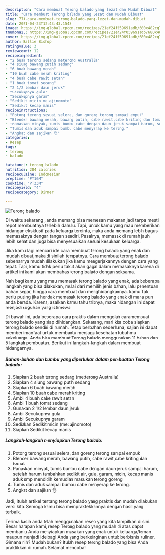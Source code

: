 ```yaml
---
description: "Cara membuat Terong balado yang lezat dan Mudah Dibuat"
title: "Cara membuat Terong balado yang lezat dan Mudah Dibuat"
slug: 773-cara-membuat-terong-balado-yang-lezat-dan-mudah-dibuat
date: 2021-04-23T12:43:43.154Z
image: https://img-global.cpcdn.com/recipes/21ef24f059691adb/680x482cq70/terong-balado-foto-resep-utama.jpg
thumbnail: https://img-global.cpcdn.com/recipes/21ef24f059691adb/680x482cq70/terong-balado-foto-resep-utama.jpg
cover: https://img-global.cpcdn.com/recipes/21ef24f059691adb/680x482cq70/terong-balado-foto-resep-utama.jpg
author: Hallie Bishop
ratingvalue: 3
reviewcount: 12
recipeingredient:
- "2 buah terong sedang meterong Australia"
- "4 siung bawang putih sedang"
- "6 buah bawang merah"
- "10 buah cabe merah kriting"
- "4 buah cabe rawit setan"
- "1 buah tomat sedang"
- "2 1/2 lembar daun jeruk"
- "Secukupnya gula"
- "Secukupnya garam"
- "Sedikit micin me ajinomoto"
- "Sedikit kecap manis"
recipeinstructions:
- "Potong terong sesuai selera, dan goreng terong sampai empuk"
- "Blender bawang merah, bawang putih, cabe rawit,cabe kriting dan tomat."
- "Panaskan minyak, tumis bumbu cabe dengan daun jeruk sampai harum, setelah harum tambahkan sedikit air, gula, garam, micin, kecap manis aduk smp mendidih kemudian masukan terong goreng"
- "Tumis dan aduk sampai bumbu cabe menyerap ke terong."
- "Angkat dan sajikan 👌"
categories:
- Resep
tags:
- terong
- balado

katakunci: terong balado 
nutrition: 284 calories
recipecuisine: Indonesian
preptime: "PT16M"
cooktime: "PT33M"
recipeyield: "4"
recipecategory: Dinner

---
```



![Terong balado](https://img-global.cpcdn.com/recipes/21ef24f059691adb/680x482cq70/terong-balado-foto-resep-utama.jpg)

Di waktu  sekarang , anda memang bisa memesan makanan jadi tanpa mesti repot membuatnya terlebih dahulu. Tapi, untuk kamu yang mau memberikan hidangan eksklusif pada keluarga tercinta, maka anda memang lebih bagus memasaknya dengan tangan sendiri. Pasalnya, memasak di rumah jauh lebih sehat dan juga bisa menyesuaikan sesuai kesukaan keluarga.

Jika kamu lagi mencari ide cara membuat terong balado yang enak dan mudah dibuat,maka di sinilah tempatnya. Cara membuat terong balado  sebenarnya mudah dilakukan jika kamu mengerjakannya dengan cara yang tepat. Tapi, kamu tidak perlu takut akan gagal dalam memasaknya 
karena di artikel ini kami akan membahas terong balado dengan seksama.  



Nah bagi kamu yang mau memasak terong balado yang enak, ada beberapa langkah yang bisa dilakukan, mulai dari memilih jenis bahan, lalu penentuan bahan segar, hingga cara membuat dan menghidangkannya. kamu Tak perlu pusing jika hendak memasak terong balado yang enak di mana pun anda berada. Karena, asalkan kamu  tahu triknya, maka hidangan ini dapat menjadi suguhan yang istimewa.

Di bawah ini, ada beberapa cara praktis  dalam mengolah caramembuat terong balado yang siap dihidangkan. Sekarang, mari kita coba siapkan terong balado sendiri di rumah. Tetap berbahan sederhana, sajian ini dapat memberi manfaat untuk membantu menjaga kesehatan tubuhmu sekeluarga. Anda bisa membuat Terong balado menggunakan 11 bahan dan 5 langkah pembuatan. Berikut ini langkah-langkah dalam membuat hidangannya.

<!--inarticleads1-->

##### Bahan-bahan dan bumbu yang diperlukan dalam pembuatan Terong balado:

1. Siapkan 2 buah terong sedang (me:terong Australia)
1. Siapkan 4 siung bawang putih sedang
1. Siapkan 6 buah bawang merah
1. Siapkan 10 buah cabe merah kriting
1. Ambil 4 buah cabe rawit setan
1. Ambil 1 buah tomat sedang
1. Gunakan 2 1/2 lembar daun jeruk
1. Ambil Secukupnya gula
1. Ambil Secukupnya garam
1. Sediakan Sedikit micin (me: ajinomoto)
1. Siapkan Sedikit kecap manis




<!--inarticleads2-->

##### Langkah-langkah menyiapkan Terong balado:

1. Potong terong sesuai selera, dan goreng terong sampai empuk
1. Blender bawang merah, bawang putih, cabe rawit,cabe kriting dan tomat.
1. Panaskan minyak, tumis bumbu cabe dengan daun jeruk sampai harum, setelah harum tambahkan sedikit air, gula, garam, micin, kecap manis aduk smp mendidih kemudian masukan terong goreng
1. Tumis dan aduk sampai bumbu cabe menyerap ke terong.
1. Angkat dan sajikan 👌




Jadi, itulah artikel tentang  terong balado  yang praktis dan mudah dilakukan versi kita. Semoga kamu bisa mempraktekkannya dengan hasil yang terbaik. 

Terima kasih anda telah menggunakan resep yang kita tampilkan di sini. Besar harapan kami, resep  Terong balado yang mudah di atas dapat membantu Anda menyiapkan masakan yang enak untuk keluarga/teman maupun menjadi ide bagi Anda yang berkeinginan untuk berbisnis kuliner. Gimana nih? Mudah bukan? Itulah resep terong balado yang bisa Anda praktikkan di rumah. Selamat mencoba!

